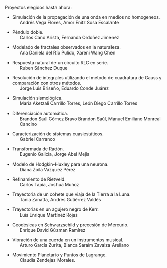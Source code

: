 Proyectos elegidos hasta ahora:


<ul>
<li>Simulación de la propagación de una onda en medios no homogeneos.
  <ul>Andrés Vega Flores, Amor Enitz Sosa Escalante
  </ul></li><p></p>
	
<li>Péndulo doble.
  <ul>Carlos Cano Arista, Fernanda Ordoñez Jimenez
  </ul></li><p></p>


<li>Modelado de fractales observados en la naturaleza.
	<ul>Ana Daniela del Río Pulido, Xareni Wang Chen
  </ul></li><p></p>
  
<li>Respuesta natural de un circuito RLC en serie.
	<ul>Ruben Sánchez Duque
  </ul></li><p></p>
  
<li>Resolución de integrales utilizando el método de cuadratura de Gauss y comparación con otros métodos.
	<ul>Jorge Luis Briseño, Eduardo Conde Juárez
  </ul></li><p></p>
  
<li>Simulación sismológica.
	<ul>María Aketzali Carrillo Torres, León Diego Carrillo Torres
  </ul></li><p></p>
  
<li>Diferenciación automática.
	<ul>Brandon Saúl Gómez Bravo Brandon Saúl, Manuel Emiliano Monreal Cancino
  </ul></li><p></p>
  
<li>Caracterización de sistemas cuasiestáticos.
	<ul>Gabriel Carranco
  </ul></li><p></p>
  
<li>Transformada de Radón.
	<ul>Eugenio Galicia, Jorge Abel Mejía
  </ul></li><p></p>
  
<li>Modelo de Hodgkin-Huxley para una neurona.
	<ul>Diana Zoila Vázquez Pérez
  </ul></li><p></p>
  
<li>Refinamiento de Rietveld.
	<ul>Carlos Tapia, Joshua Muñoz
  </ul></li><p></p>
  
<li>Trayectoria de un cohete que viaja de la Tierra a la Luna.
	<ul>Tania Zanatta, Andrés Gutiérrez Valdés
  </ul></li><p></p>
  
<li>Trayectorias en un agujero negro de Kerr.
	<ul>Luis Enrique Martínez Rojas
  </ul></li><p></p>
  
<li>Geodésicas en Schwarzschild y precesión de Mercurio.
	<ul>Enrique David Gúzman Ramírez
  </ul></li><p></p>
  
<li>Vibración de una cuerda en un instrumentos musical.
	<ul>Arturo García Zurita, Bianca Saraim Zavalza Arellano
  </ul></li><p></p>
  
<li>Movimiento Planetario y Puntos de Lagrange.
	<ul>Claudia Zendejas Morales.
  </ul></li><p></p>
    
</ul>
